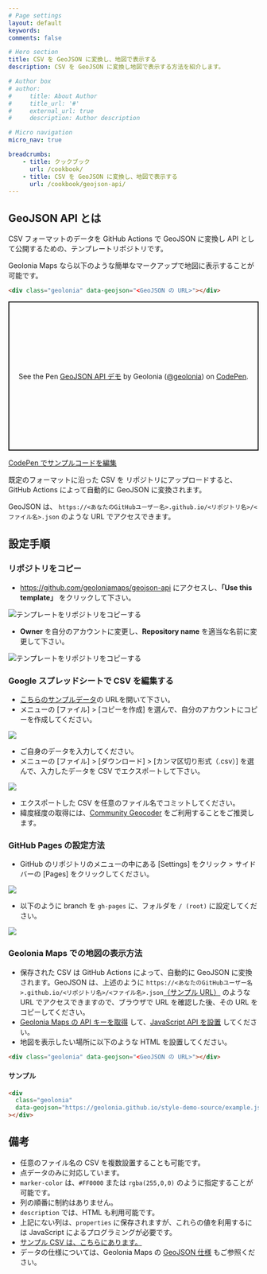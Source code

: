 ```yaml
---
# Page settings
layout: default
keywords:
comments: false

# Hero section
title: CSV を GeoJSON に変換し、地図で表示する
description: CSV を GeoJSON に変換し地図で表示する方法を紹介します。

# Author box
# author:
#     title: About Author
#     title_url: '#'
#     external_url: true
#     description: Author description

# Micro navigation
micro_nav: true

breadcrumbs:
    - title: クックブック
      url: /cookbook/
    - title: CSV を GeoJSON に変換し、地図で表示する
      url: /cookbook/geojson-api/
---
```


## GeoJSON API とは

CSV フォーマットのデータを GitHub Actions で GeoJSON に変換し API として公開するための、テンプレートリポジトリです。

Geolonia Maps なら以下のような簡単なマークアップで地図に表示することが可能です。

  ```html
  <div class="geolonia" data-geojson="<GeoJSON の URL>"></div>
  ```

<p class="codepen" data-height="300" data-default-tab="html,result" data-slug-hash="RwgJjmE" data-user="geolonia" style="height: 300px; box-sizing: border-box; display: flex; align-items: center; justify-content: center; border: 2px solid; margin: 1em 0; padding: 1em;">
  <span>See the Pen <a href="https://codepen.io/geolonia/pen/RwgJjmE">
  GeoJSON API デモ</a> by Geolonia (<a href="https://codepen.io/geolonia">@geolonia</a>)
  on <a href="https://codepen.io">CodePen</a>.</span>
</p>
<script async src="https://cpwebassets.codepen.io/assets/embed/ei.js"></script>

<a class="codepen" href="https://codepen.io/geolonia/pen/RwgJjmE" target="codepen"><i class="icon icon--codepen"></i> CodePen でサンプルコードを編集</a>


既定のフォーマットに沿った CSV を リポジトリにアップロードすると、GitHub Actions によって自動的に GeoJSON に変換されます。

GeoJSON は、 `https://<あなたのGitHubユーザー名>.github.io/<リポジトリ名>/<ファイル名>.json` のような URL でアクセスできます。

## 設定手順

### リポジトリをコピー

* <a href="https://github.com/geoloniamaps/geojson-api" target="_blank">https://github.com/geoloniamaps/geojson-api</a> にアクセスし、**「Use this template」** をクリックして下さい。

![テンプレートをリポジトリをコピーする](/img/geojson-api-copy-repository1.png)

* **Owner** を自分のアカウントに変更し、**Repository name** を適当な名前に変更して下さい。

![テンプレートをリポジトリをコピーする](/img/geojson-api-copy-repository2.png)


### Google スプレッドシートで CSV を編集する

* <a href="https://docs.google.com/spreadsheets/d/125tgFwGwkdEX5rapUMQuzVQ0BPshHkU0K_snFagOzwk/edit#gid=0" target="_blank">こちらのサンプルデータ</a>の URLを開いて下さい。
* メニューの [ファイル] > [コピーを作成] を選んで、自分のアカウントにコピーを作成してください。

![](/img/geojson-api-copy-sheet1.png)


* ご自身のデータを入力してください。
* メニューの [ファイル] > [ダウンロード] > [カンマ区切り形式（.csv）] を選んで、入力したデータを CSV でエクスポートして下さい。

![](/img/geojson-api-copy-sheet2.png)

* エクスポートした CSV を任意のファイル名でコミットしてください。
* 緯度経度の取得には、<a href="https://community-geocoder.geolonia.com/#12/35.68124/139.76713" target="_blank">Community Geocoder</a> をご利用することをご推奨します。


### GitHub Pages の設定方法

* GitHub のリポジトリのメニューの中にある [Settings] をクリック > サイドバーの [Pages] をクリックしてください。

![](/img/geojson-api-gh-pages1.png)

* 以下のように branch を `gh-pages` に、フォルダを `/ (root)` に設定してください。

![](/img/geojson-api-gh-pages2.png)


### Geolonia Maps での地図の表示方法

* 保存された CSV は GitHub Actions によって、自動的に GeoJSON に変換されます。GeoJSON は、上述のように `https://<あなたのGitHubユーザー名>.github.io/<リポジトリ名>/<ファイル名>.json`<a href="https://geoloniamaps.github.io/geojson-api/example.json" target="_blank">（サンプル URL）</a> のような URL でアクセスできますので、ブラウザで URL を確認した後、その URL をコピーしてください。
* <a href="https://docs.geolonia.com/tutorial/002/" target="_blank">Geolonia Maps の API キーを取得</a> して、<a href="https://docs.geolonia.com/tutorial/003/" target="_blank">JavaScript API を設置</a> してください。
* 地図を表示したい場所に以下のような HTML を設置してください。

```html
<div class="geolonia" data-geojson="<GeoJSON の URL>"></div>
```


#### サンプル
```html
<div
  class="geolonia"
  data-geojson="https://geolonia.github.io/style-demo-source/example.json"
></div>
```

<div class="geolonia" data-geojson="https://geolonia.github.io/style-demo-source/example.json"></div>


## 備考

* 任意のファイル名の CSV を複数設置することも可能です。
* 点データのみに対応しています。
* `marker-color` は、`#FF0000` または `rgba(255,0,0)` のように指定することが可能です。
* 列の順番に制約はありません。
* `description` では、HTML も利用可能です。
* 上記にない列は、`properties` に保存されますが、これらの値を利用するには JavaScript によるプログラミングが必要です。
* <a href="https://docs.google.com/spreadsheets/d/125tgFwGwkdEX5rapUMQuzVQ0BPshHkU0K_snFagOzwk/edit#gid=0" target="_blank">サンプル CSV は、こちらにあります。</a>
* データの仕様については、Geolonia Maps の <a href="https://docs.geolonia.com/geojson/" target="_blank">GeoJSON 仕様</a> もご参照ください。

